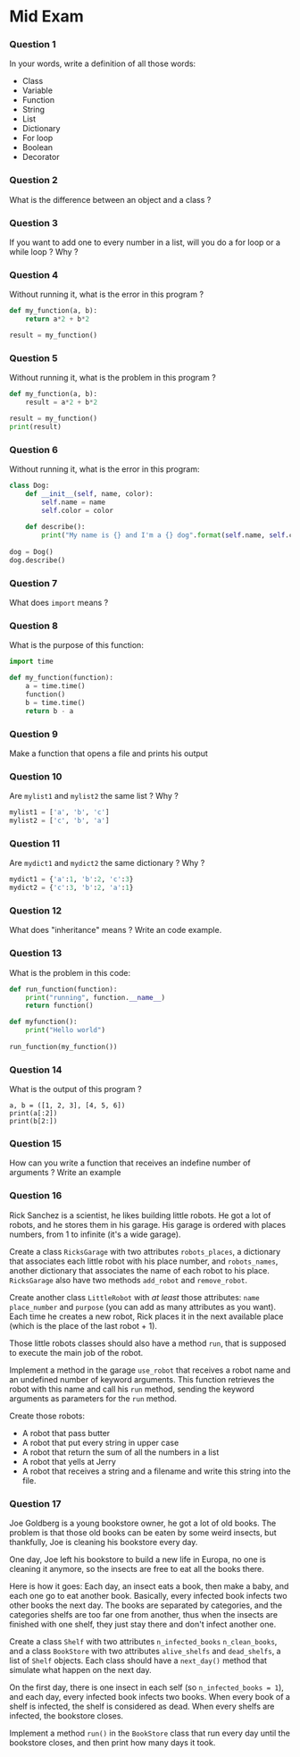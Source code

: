 # Mid Exam



### Question 1

In your words, write a definition of all those words:

- Class
- Variable
- Function
- String
- List
- Dictionary
- For loop
- Boolean
- Decorator



### Question 2

What is the difference between an object and a class ?



### Question 3 

If you want to add one to every number in a list, will you do a for loop or a while loop ? Why ?



### Question 4

Without running it, what is the error in this program ? 

```python
def my_function(a, b):
    return a*2 + b*2

result = my_function()
```



### Question 5

Without running it, what is the problem in this program ? 

```python
def my_function(a, b):
    result = a*2 + b*2

result = my_function()
print(result)
```



### Question 6

Without running it, what is the error in this program:

```python
class Dog:
    def __init__(self, name, color):
        self.name = name
    	self.color = color
        
    def describe():
        print("My name is {} and I'm a {} dog".format(self.name, self.color))
        
dog = Dog()
dog.describe()
```



### Question 7

What does `import` means ? 



### Question 8

What is the purpose of this function:

```python
import time

def my_function(function):
    a = time.time()
    function()
    b = time.time()
    return b - a
```



### Question 9

Make a function that opens a file and prints his output



### Question 10 

Are `mylist1` and `mylist2` the same list ? Why ?

```python
mylist1 = ['a', 'b', 'c']
mylist2 = ['c', 'b', 'a']
```



### Question 11

Are `mydict1` and `mydict2` the same dictionary ? Why ?

```python
mydict1 = {'a':1, 'b':2, 'c':3}
mydict2 = {'c':3, 'b':2, 'a':1}
```



### Question 12

What does "inheritance" means ? Write an code example.



### Question 13

What is the problem in this code:

```python
def run_function(function):
    print("running", function.__name__)
    return function()

def myfunction():
    print("Hello world")
    
run_function(my_function())
```



### Question 14

What is the output of this program ?

```
a, b = ([1, 2, 3], [4, 5, 6])
print(a[:2])
print(b[2:])
```



### Question 15

How can you write a function that receives an indefine number of arguments ? Write an example



### Question 16

Rick Sanchez is a scientist, he likes building little robots. He got a lot of robots, and he stores them in his garage. His garage is ordered with places numbers, from 1 to infinite (it's a wide garage).

Create a class `RicksGarage` with two attributes `robots_places`, a dictionary that associates each little robot with his place number, and `robots_names`, another dictionary that associates the name of each robot to his place. `RicksGarage` also have two methods `add_robot` and `remove_robot`. 

Create another class `LittleRobot` with *at least* those attributes: `name` `place_number` and `purpose`  (you can add as many attributes as you want). Each time he creates a new robot, Rick places it in the next available place (which is the place of the last robot + 1). 

Those little robots classes should also have a method `run`, that is supposed to execute the main job of the robot.

Implement a method in the garage `use_robot` that receives a robot name and an undefined number of keyword arguments. This function retrieves the robot with this name and call his `run` method, sending the keyword arguments as parameters for the `run` method.

Create those robots:

- A robot that pass butter
- A robot that put every string in upper case
- A robot that return the sum of all the numbers in a list 
- A robot that yells at Jerry
- A robot that receives a string and a filename and write this string into the file.



### Question 17

Joe Goldberg is a young bookstore owner, he got a lot of old books. The problem is that those old books can be eaten by some weird insects, but thankfully, Joe is cleaning his bookstore every day.

One day, Joe left his bookstore to build a new life in Europa, no one is cleaning it anymore, so the insects are free to eat all the books there.

Here is how it goes: Each day, an insect eats a book, then make a baby, and each one go to eat another book. Basically, every infected book infects two other books the next day. The books are separated by categories, and the categories shelfs are too far one from another, thus when the insects are finished with one shelf, they just stay there and don't infect another one.

Create a class `Shelf` with two attributes `n_infected_books` `n_clean_books`, and a class `BookStore` with two attributes `alive_shelfs` and `dead_shelfs`, a list of `Shelf` objects. Each class should have a `next_day()` method that simulate what happen on the next day.

On the first day, there is one insect in each self (so `n_infected_books = 1`), and each day, every infected book infects two books. When every book of a shelf is infected, the shelf is considered as dead. When every shelfs are infected, the bookstore closes.

Implement a method `run()` in the `BookStore` class that run every day until the bookstore closes, and then print how many days it took. 

#### 